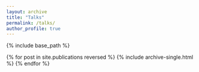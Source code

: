 ```yaml
---
layout: archive
title: "Talks"
permalink: /talks/
author_profile: true
---
```



{% include base_path %}

{% for post in site.publications reversed %}
  {% include archive-single.html %}
{% endfor %}
